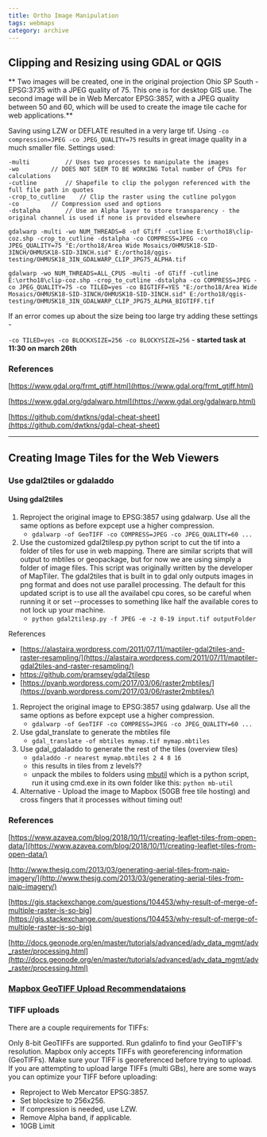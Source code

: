 ```yaml
---
title: Ortho Image Manipulation
tags: webmaps
category: archive
---
```


## Clipping and Resizing using GDAL or QGIS

** Two images will be created, one in the original projection Ohio SP South - EPSG:3735 with a JPEG quality of 75. This one is for desktop GIS use. The second image will be in Web Mercator EPSG:3857, with a JPEG quality between 50 and 60, which will be used to create the image tile cache for web applications.**

Saving using LZW or DEFLATE resulted in a very large tif. Using ``-co compression=JPEG -co JPEG_QUALITY=75`` results in great image quality in a much smaller file. Settings used:

```
-multi 			// Uses two processes to manipulate the images
-wo			// DOES NOT SEEM TO BE WORKING Total number of CPUs for calculations
-cutline		// Shapefile to clip the polygon referenced with the full file path in quotes
-crop_to_cutline	// Clip the raster using the cutline polygon 
-co			// Compression used and options
-dstalpha		// Use an Alpha layer to store transparency - the original channel is used if none is provided elsewhere

```

```
gdalwarp -multi -wo NUM_THREADS=8 -of GTiff -cutline E:\ortho18\clip-coz.shp -crop_to_cutline -dstalpha -co COMPRESS=JPEG -co JPEG_QUALITY=75 "E:/ortho18/Area Wide Mosaics/OHMUSK18-SID-3INCH/OHMUSK18-SID-3INCH.sid" E:/ortho18/qgis-testing/OHMUSK18_3IN_GDALWARP_CLIP_JPG75_ALPHA.tif
```

```
gdalwarp -wo NUM_THREADS=ALL_CPUS -multi -of GTiff -cutline E:\ortho18\clip-coz.shp -crop_to_cutline -dstalpha -co COMPRESS=JPEG -co JPEG_QUALITY=75 -co TILED=yes -co BIGTIFF=YES "E:/ortho18/Area Wide Mosaics/OHMUSK18-SID-3INCH/OHMUSK18-SID-3INCH.sid" E:/ortho18/qgis-testing/OHMUSK18_3IN_GDALWARP_CLIP_JPG75_ALPHA_BIGTIFF.tif
```

If an error comes up about the size being too large try adding these settings - 

``-co TILED=yes -co BLOCKXSIZE=256 -co BLOCKYSIZE=256`` - **started task at 11:30 on march 26th**

### References

[https://www.gdal.org/frmt_gtiff.html](https://www.gdal.org/frmt_gtiff.html)

[https://www.gdal.org/gdalwarp.html](https://www.gdal.org/gdalwarp.html)

[https://github.com/dwtkns/gdal-cheat-sheet](https://github.com/dwtkns/gdal-cheat-sheet)

---
## Creating Image Tiles for the Web Viewers

### Use gdal2tiles or gdaladdo

#### Using gdal2tiles

1. Reproject the original image to EPSG:3857 using gdalwarp. Use all the same options as before expcept use a higher compression.
	- ``gdalwarp -of GeoTIFF -co COMPRESS=JPEG -co JPEG_QUALITY=60 ...``
2. Use the customized gdal2tilesp.py python script to cut the tif into a folder of tiles for use in web mapping. There are similar scripts that will output to mbtiles or geopackage, but for now we are using simply a folder of image files. This script was originally written by the developer of MapTiler. The gdal2tiles that is built in to gdal only outputs images in png format and does not use parallel processing. The default for this updated script is to use all the availabel cpu cores, so be careful when running it or set --processes to something like half the available cores to not lock up your machine.
 	- ``python gdal2tilesp.py -f JPEG -e -z 0-19 input.tif outputFolder``

References
 - [https://alastaira.wordpress.com/2011/07/11/maptiler-gdal2tiles-and-raster-resampling/](https://alastaira.wordpress.com/2011/07/11/maptiler-gdal2tiles-and-raster-resampling/)
 - https://github.com/pramsey/gdal2tilesp
 - [https://pvanb.wordpress.com/2017/03/06/raster2mbtiles/](https://pvanb.wordpress.com/2017/03/06/raster2mbtiles/)

1.	Reproject the original image to EPSG:3857 using gdalwarp. Use all the same options as before expcept use a higher compression.
	- ``gdalwarp -of GeoTIFF -co COMPRESS=JPEG -co JPEG_QUALITY=60 ...``
2.	Use gdal_translate to generate the mbtiles file
	- ``gdal_translate -of mbtiles mymap.tif mymap.mbtiles``
3.	Use gdal_gdaladdo to generate the rest of the tiles (overview tiles)
	- ``gdaladdo -r nearest mymap.mbtiles 2 4 8 16``
	- this results in tiles from z levels??
	- unpack the mbiles to folders using [mbutil](https://github.com/mapbox/mbutil) which is a python script, run it using cmd.exe in its own folder like this:
	``python mb-util``
4.	Alternative - Upload the image to Mapbox (50GB free tile hosting) and cross fingers that it processes without timing out!

### References

[https://www.azavea.com/blog/2018/10/11/creating-leaflet-tiles-from-open-data/](https://www.azavea.com/blog/2018/10/11/creating-leaflet-tiles-from-open-data/)

[http://www.thesjg.com/2013/03/generating-aerial-tiles-from-naip-imagery/](http://www.thesjg.com/2013/03/generating-aerial-tiles-from-naip-imagery/)

[https://gis.stackexchange.com/questions/104453/why-result-of-merge-of-multiple-raster-is-so-big](https://gis.stackexchange.com/questions/104453/why-result-of-merge-of-multiple-raster-is-so-big)

[http://docs.geonode.org/en/master/tutorials/advanced/adv_data_mgmt/adv_raster/processing.html](http://docs.geonode.org/en/master/tutorials/advanced/adv_data_mgmt/adv_raster/processing.html)

<div class="divider" style="border-color:lightgray;"></div>

### [Mapbox GeoTIFF Upload Recommendataions](https://docs.mapbox.com/help/troubleshooting/uploads/)

### TIFF uploads
There are a couple requirements for TIFFs:

Only 8-bit GeoTIFFs are supported. Run gdalinfo to find your GeoTIFF's resolution.
Mapbox only accepts TIFFs with georeferencing information (GeoTIFFs). Make sure your TIFF is georeferenced before trying to upload.
If you are attempting to upload large TIFFs (multi GBs), here are some ways you can optimize your TIFF before uploading:

- Reproject to Web Mercator EPSG:3857.
- Set blocksize to 256x256.
- If compression is needed, use LZW.
- Remove Alpha band, if applicable.
- 10GB Limit
